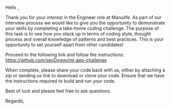 Hello <CANDIDATE NAME HERE>,   

Thank you for your interest in the <PLATFORM> Engineer role at Manulife. As part of our interview process we would like to give you the opportunity to demonstrate your skills by completing a take-home coding challenge. The purpose of this task is to see how you stack up in terms of coding style, thought process and overall knowledge of patterns and best practices. This is your opportunity to set yourself apart from other candidates!

Proceed to the following link and follow the instructions: <https://github.com/seyDoggy/ml-app-challenge>

When complete, please share your code back with us, either by attaching a zip or sending us link to download or clone your code. Ensure that we have the instructions required to build and run your code.

Best of luck and please feel free to ask questions.

Regards, <YOUR NAME HERE>
